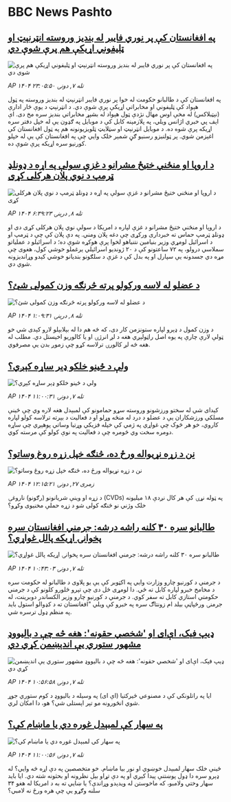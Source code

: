 # BBC News Pashto## [په افغانستان کې پر نوري فايبر له بنديز وروسته انټرنېټ او ټليفوني اړيکې هم پرې شوې دي](https://www.bbc.com/pashto/articles/cqxzel1v9dxo?at_medium=RSS&at_campaign=rss?at_campaign=githubrss)![په افغانستان کې پر نوري فايبر له بنديز وروسته انټرنېټ او ټليفوني اړيکې هم پرې شوې دي](https://ichef.bbci.co.uk/ace/ws/240/cpsprodpb/11de/live/adc9cc60-9d85-11f0-928c-71dbb8619e94.jpg)_AP ۱۴۰۴ تله ۷, دونۍ ۲۳:۰۵:۵۰_په افغانستان کې د طالبانو حکومت له خوا پر نوري فايبر انټرنېټ له بنديز وروسته په ټول هېواد کې ټليفوني او مخابراتي اړيکې پرې شوې دي. د انټرنېټ د يوې څار ادارې (نېټبلاکس) له مخې اوس مهال نژدې ټول هېواد له بشپړ مخابراتي بندیز سره مخ دی. اې اېف پي خبري اژانس ویلي، په پلازمېنه کابل کې د موبايل په ګډون یې له خپل دفتر سره اړیکه پرې شوه ده. د موبايل انټرنېټ او سټلايټ ټلویزيونونه هم په ټول افغانستان کې اغېزمن شوي. پر ټولنيزو رسنیو ګڼ شمېر خلک وايي چې په افغانستان کې یې له خپلو کورنيو سره اړیکه پرې شوې ده.## [د اروپا او منځني ختيځ مشرانو د غزې سولې په اړه د ډونلډ ټرمپ د نوي پلان هرکلی کړی](https://www.bbc.com/pashto/articles/c75qkxpr1rlo?at_medium=RSS&at_campaign=rss?at_campaign=githubrss)![د اروپا او منځني ختيځ مشرانو د غزې سولې په اړه د ډونلډ ټرمپ د نوي پلان هرکلی کړی](https://ichef.bbci.co.uk/ace/ws/240/cpsprodpb/25d2/live/f031aca0-9dc9-11f0-b413-39c1e386f329.jpg)_AP ۱۴۰۴ تله ۸, درېنۍ ۶:۳۹:۲۳_د اروپا او منځني ختيځ مشرانو د غزې لپاره د امریکا د سولې نوي پلان هرکلی کړی دی او ډونلډ ټرمپ حماس ته خبرداری ورکړی چې دغه پلان ومني.
په دې پلان کې چې د ټرمپ او د اسرائیل لومړي وزیر بنیامین نتنیاهو لخوا پرې هوکړه شوې ده؛ د اسرائیلو د عملياتو سملاسي درولو، په ۷۲ ساعتونو کې د ۲۰ ژونديو اسرائیلي يرغملو خوشي کول، هغوی چې مړه دي جسدونه یې سپارل او په بدل کې د غزې د سلګونو بنديانو خوشي کېدو وړانديزونه شوي دي.## [د عضلو له لاسه ورکولو پرته څرنګه وزن کمولی شئ؟](https://www.bbc.com/pashto/articles/c75445kd496o?at_medium=RSS&at_campaign=rss?at_campaign=githubrss)![د عضلو له لاسه ورکولو پرته څرنګه وزن کمولی شئ؟](https://ichef.bbci.co.uk/ace/ws/240/cpsprodpb/23ed/live/3d94d6e0-781b-11f0-8071-1788c7e8ae0e.jpg)_AP ۱۴۰۴ تله ۸, درېنۍ ۱:۰۹:۳۱_د وزن کمول د ډېرو لپاره ستونزمن کار دی، که څه هم دا له بېلابېلو لارو کېدی شي خو ټولې لارې چارې په يوه اصل راټولېږي هغه د لږ انرژۍ او یا کالوریو اخيستل دي. مطلب له هغه څه لږ کالورۍ ترلاسه کړو چې زموږ بدن يې مصرفوي.## [ولې د ځینو خلکو ډېر ساړه کېږي؟](https://www.bbc.com/pashto/articles/c2lxwdexde0o?at_medium=RSS&at_campaign=rss?at_campaign=githubrss)![ولې د ځینو خلکو ډېر ساړه کېږي؟](https://ichef.bbci.co.uk/ace/ws/240/cpsprodpb/8beb/live/e1555440-9d22-11f0-92db-77261a15b9d2.jpg)_AP ۱۴۰۴ تله ۷, دونۍ ۱۱:۰۰:۳۱_کېدای شي له سختو ورزشونو وروسته سړو حمامونو کې لمبېدل هغه لاره وي چې ځینې مسلکي ورزشکاران یې د عضلو د درد له منځه وړلو او د فعالیت د بېرته ترلاسه کولو لپاره کاروي، خو هر څوک چې غواړي په ژمي کې خپله فزیکي وړتیا وساتي پوهېږي چې ساړه دومره سخت وي څومره چې د فعالیت په نوې کولو کې مرسته کوي.## [نن د زړه نړیواله ورځ ده، څنګه خپل زړه روغ وساتو؟](https://www.bbc.com/pashto/articles/c5y2lydv2lgo?at_medium=RSS&at_campaign=rss?at_campaign=githubrss)![نن د زړه نړیواله ورځ ده، څنګه خپل زړه روغ وساتو؟](https://ichef.bbci.co.uk/ace/ws/240/cpsprodpb/ed94/live/bb772da0-541d-11f0-8485-7bd50fa63665.jpg)_AP ۱۴۰۴ زمری ۲۷, دونۍ ۱۲:۱۵:۲۱_د زړه او وینې شريانونو (رګونو) ناروغۍ (CVDs) په ټوله نړۍ کې هر کال نږدې ۱۸ میلیونه خلک وژني نو څنګه کولی شو د زړه حملې مخنیوی وکړو؟## [طالبانو سره ۳۰ کلنه راشه درشه: جرمني افغانستان سره پخوانۍ اړیکه پالل غواړي؟](https://www.bbc.com/pashto/articles/cy4rw98j13ro?at_medium=RSS&at_campaign=rss?at_campaign=githubrss)![طالبانو سره ۳۰ کلنه راشه درشه: جرمني افغانستان سره پخوانۍ اړیکه پالل غواړي؟](https://ichef.bbci.co.uk/ace/ws/240/cpsprodpb/74bd/live/21d66b60-9d20-11f0-928c-71dbb8619e94.jpg)_AP ۱۴۰۴ تله ۷, دونۍ ۱۰:۴۳:۰۳_د جرمني د کورنیو چارو وزارت وايي په اکټوبر کې یې یو پلاوی د طالبانو له حکومت سره د مخامخ خبرو لپاره کابل ته ځي. دا لومړی ځل دی چې تېرو څلورو کلونو کې د جرمني حکومتي استازي کابل ته سفر کوي.
د جرمني د کورنیو چارو وزیر الکساندر دوبرینت، له جرمنۍ ورځپاڼې بیلد ام زونتاګ سره په خبرو کې ویلي
"افغانستان ته د کډوالو استول باید په منظم ډول ترسره شي.## [ډیپ فېک، اې‌ای او 'شخصي حقونه': هغه څه چې د بالیووډ مشهور ستوري یې اندېښمن کړي دي](https://www.bbc.com/pashto/articles/cq65qqnq64vo?at_medium=RSS&at_campaign=rss?at_campaign=githubrss)![ډیپ فېک، اې‌ای او 'شخصي حقونه': هغه څه چې د بالیووډ مشهور ستوري یې اندېښمن کړي دي](https://ichef.bbci.co.uk/ace/ws/240/cpsprodpb/2b24/live/71748eb0-9c56-11f0-92db-77261a15b9d2.jpg)_AP ۱۴۰۴ تله ۷, دونۍ ۱۰:۵۶:۵۸_ایا په راتلونکي کې د مصنوعي ځیرکتیا (اې ای) په وسیله د بالیووډ د کوم ستوري جوړ شوي انځورونه مو تېر اېستلی شي؟ هو، دا امکان لري.## [په سهار کې لمبېدل غوره دي یا ماښام کې؟](https://www.bbc.com/pashto/articles/c8d75p667e5o?at_medium=RSS&at_campaign=rss?at_campaign=githubrss)![په سهار کې لمبېدل غوره دي یا ماښام کې؟](https://ichef.bbci.co.uk/ace/ws/240/cpsprodpb/0c30/live/235a0ad0-9b83-11f0-b741-177e3e2c2fc7.jpg)_AP ۱۴۰۴ تله ۷, دونۍ ۱۱:۰۰:۵۶_ځینې خلک سهار لمبېدل خوښوي او نور بیا ماښام. خو متخصصین په دې اړه څه وايي؟
له ډېرو سره دا ډول پوښتنې پیدا کېږي او په دې تړاو بېل نظرونه او بحثونه شته دي. 
 ایا باید سهار وختي ولامبو، که ماخوستن له ویدېدو وړاندې؟‌ یا ښايي ته به د امریکا له هغو ۳۴ سلنه وګړو یې چې هره ورځ نه لامبي؟
